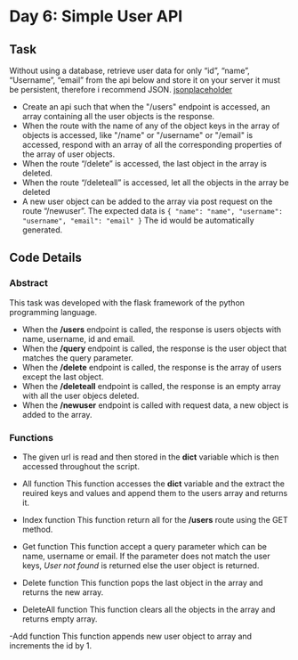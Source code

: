 # Day 6: Simple User API

## Task

Without using a database, retrieve user data for only “id”, “name”, “Username”, “email” from the api below and store it on your server it must be persistent, therefore i recommend JSON.
[jsonplaceholder](http://jsonplaceholder.typicode.com/users)

- Create an api such that when the "/users" endpoint is accessed, an array containing all the user objects is the response.
- When the route with the name of any of the object keys in the array of objects is accessed, like "/name" or "/username" or "/email" is accessed, respond with an array of all the corresponding properties of the array of user objects.
- When the route “/delete” is accessed, the last object in the array is deleted.
- When the route “/deleteall” is accessed, let all the objects in the array be deleted
- A new user object can be added to the array via post request on the route “/newuser”. The expected data is
  `{ "name": "name", "username": "username", "email": "email" }`
  The id would be automatically generated.

## Code Details

### Abstract

This task was developed with the flask framework of the python programming language.

- When the **/users** endpoint is called, the response is users objects with name, username, id and email.
- When the **/query** endpoint is called, the response is the user object that matches the query parameter.
- When the **/delete** endpoint is called, the response is the array of users except the last object.
- When the **/deleteall** endpoint is called, the response is an empty array with all the user objecs deleted.
- When the **/newuser** endpoint is called with request data, a new object is added to the array.

### Functions

- The given url is read and then stored in the **dict** variable which is then accessed throughout the script.

- All function
  This function accesses the **dict** variable and the extract the reuired keys and values and append them to the users array and returns it.

- Index function
  This function return all for the **/users** route using the GET method.

- Get function
  This function accept a query parameter which can be name, username or email. If the parameter does not match the user keys, _User not found_ is returned else the user object is returned.

- Delete function
  This function pops the last object in the array and returns the new array.

- DeleteAll function
  This function clears all the objects in the array and returns empty array.

-Add function
This function appends new user object to array and increments the id by 1.
